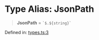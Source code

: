 # Type Alias: JsonPath

> **JsonPath** = `` `$.${string}` ``

Defined in: [types.ts:3](https://github.com/laruss/react-text-game/blob/325ef0387ed3a81c3cff0516cf5aab684d6f654f/packages/core/src/types.ts#L3)
